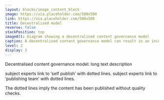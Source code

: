 ```yaml
---
layout: blocks/image_content_block
image: https://via.placeholder.com/500x500
link: https://via.placeholder.com/500x500
title: Decentralised model
reverse: false
stackPosition: top
imageAlt: Diagram showing a decentralised content governance model
caption: A decentralised content governance model can result in an inconsistent user experience.
level: 2
display: 3
---
```


Decentralised content governance model: long text description

subject experts link to ‘self publish’ with dotted lines.
subject experts link to ‘publishing team’ with dotted lines.

The dotted lines imply the content has been published without quality checks.